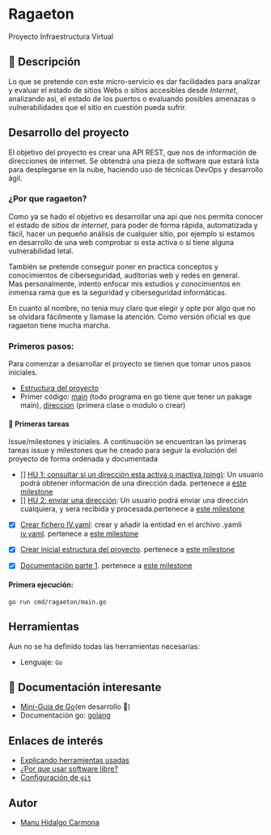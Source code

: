 # Ragaeton

Proyecto Infraestructura Virtual

## :memo: Descripción

Lo que se pretende con este micro-servicio es dar facilidades para analizar y evaluar el estado de sitios Webs o sitios accesibles desde *Internet*, analizando así, el estado de los puertos o evaluando posibles amenazas o vulnerabilidades que el sitio en cuestión pueda sufrir.

## Desarrollo del proyecto

El objetivo del proyecto es crear una API REST, que nos de información de direcciones de internet. Se obtendrá una pieza de software que estará lista para desplegarse en la nube, haciendo uso de técnicas DevOps y desarrollo ágil.

### ¿Por que ragaeton?

Como ya se hado el objetivo es desarrollar una api que nos permita conocer el estado de *sitios de internet*, para poder de forma rápida, automatizada y fácil, hacer un pequeño análisis de cualquier sitio, por ejemplo si estamos en desarrollo de una web comprobar si esta activa o si tiene alguna vulnerabilidad letal. 

También se pretende conseguir poner en practica conceptos y conocimientos de ciberseguridad, auditorias web y redes en general.  
Mas personalmente, intento enfocar mis estudios y conocimientos en inmensa rama que es la seguridad y ciberseguridad informáticas.

En cuanto al nombre, no tenia muy claro que elegir y opte por algo que no se olvidara fácilmente y llamase la atención. Como versión oficial es que ragaeton tiene mucha marcha.

### Primeros pasos:

Para comenzar a desarrollar el proyecto se tienen que tomar unos pasos iniciales. 

- [Estructura del proyecto](./docs/estructura.md)
- Primer código: [main](https://github.com/venrra/ragaeton/blob/master/cmd/ragaeton/main.go) (todo programa en go tiene que tener un pakage main), [direccion](https://github.com/venrra/ragaeton/blob/master/pkg/direccion/direccion.go) (primera clase o modulo o crear) 

#### :notebook_with_decorative_cover: Primeras tareas

Issue/milestones y  iniciales. A continuación se encuentran las primeras tareas issue y milestones que he creado para seguir la evolución del proyecto de forma ordenada y documentada

- [] [HU 1: consultar si un dirección esta activa o inactiva (ping)](https://github.com/venrra/ragaeton/issues/4): Un usuario podrá obtener información de una dirección dada. pertenece a [este milestone](https://github.com/venrra/ragaeton/milestone/1)
- [] [HU 2: enviar una dirección](https://github.com/venrra/ragaeton/issues/5): Un usuario podrá enviar una dirección cualquiera, y sera recibida y procesada.pertenece a [este milestone](https://github.com/venrra/ragaeton/milestone/1)
- [x] [Crear fichero IV.yaml](https://github.com/venrra/ragaeton/issues/1): crear y añadir la entidad en el archivo .yamli [iv.yaml](https://github.com/venrra/ragaeton/blob/master/iv.yaml). pertenece a [este milestone](https://github.com/venrra/ragaeton/milestone/1)
- [x] [Crear inicial estructura del proyecto](https://github.com/venrra/ragaeton/issues/2). pertenece a [este milestone](https://github.com/venrra/ragaeton/milestone/1)
- [x] [Documentación parte 1](https://github.com/venrra/ragaeton/issues/3). pertenece a [este milestone](https://github.com/venrra/ragaeton/milestone/1)


#### Primera ejecución: 

```
go run cmd/ragaeton/main.go
```

## Herramientas

Aun no se ha definido todas las herramientas necesarias: 

- Lenguaje: `Go`


## :page_facing_up: Documentación interesante

- [Mini-Guia de Go](https://github.com/venrra/ragaeton/blob/master/docs/guia-go.md)(en desarrollo :hammer:)
- Documentación go: [golang](https://golang.org/doc/)

## Enlaces de interés

- [Explicando herramientas usadas](./docs/herramientas.md)
- [¿Por que usar software libre?](./docs/softwareLibre.md)
- [Configuración de `git`](./docs/inicialGit.md)

## Autor 

- [Manu Hidalgo Carmona](https://github.com/venrra)